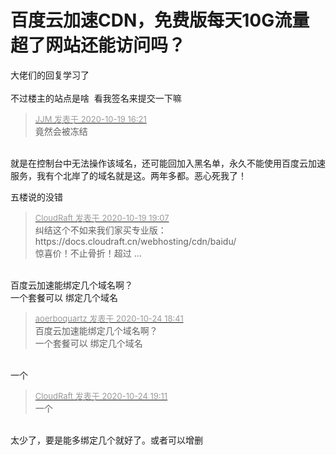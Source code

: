 # 百度云加速CDN，免费版每天10G流量超了网站还能访问吗？


大佬们的回复学习了<br />
<br />
不过楼主的站点是啥&nbsp;&nbsp;看我签名来提交一下嘛<img src="static/image/smiley/yct/010.gif" smilieid="41" border="0" alt="" />

<div class="quote"><blockquote><font size="2"><a href="https://www.hostloc.com/forum.php?mod=redirect&amp;goto=findpost&amp;pid=9322030&amp;ptid=755999" target="_blank"><font color="#999999">JJM 发表于 2020-10-19 16:21</font></a></font><br />
竟然会被冻结</blockquote></div><br />
就是在控制台中无法操作该域名，还可能回加入黑名单，永久不能使用百度云加速服务，我有个北岸了的域名就是这。两年多都。恶心死我了！

五楼说的没错<img id="aimg_pZIzh" onclick="zoom(this, this.src, 0, 0, 0)" class="zoom" src="https://cdn.jsdelivr.net/gh/hishis/forum-master/public/images/patch.gif" onmouseover="img_onmouseoverfunc(this)" onload="thumbImg(this)" border="0" alt="" />

<div class="quote"><blockquote><font size="2"><a href="https://www.hostloc.com/forum.php?mod=redirect&amp;goto=findpost&amp;pid=9322758&amp;ptid=755999" target="_blank"><font color="#999999">CloudRaft 发表于 2020-10-19 19:07</font></a></font><br />
纠结这个不如来我们家买专业版：https://docs.cloudraft.cn/webhosting/cdn/baidu/<br />
惊喜价！不止骨折！超过 ...</blockquote></div><br />
百度云加速能绑定几个域名啊？<br />
一个套餐可以 绑定几个域名

<div class="quote"><blockquote><font size="2"><a href="https://www.hostloc.com/forum.php?mod=redirect&amp;goto=findpost&amp;pid=9346995&amp;ptid=755999" target="_blank"><font color="#999999">aoerboquartz 发表于 2020-10-24 18:41</font></a></font><br />
百度云加速能绑定几个域名啊？<br />
一个套餐可以 绑定几个域名</blockquote></div><br />
一个

<div class="quote"><blockquote><font size="2"><a href="https://www.hostloc.com/forum.php?mod=redirect&amp;goto=findpost&amp;pid=9347105&amp;ptid=755999" target="_blank"><font color="#999999">CloudRaft 发表于 2020-10-24 19:11</font></a></font><br />
一个</blockquote></div><br />
太少了，要是能多绑定几个就好了。或者可以增删
